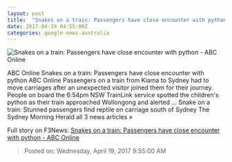 ```yaml
---
layout: post
title:  "Snakes on a train: Passengers have close encounter with python - ABC Online"
date: 2017-04-19 04:55:00Z
categories: google-news-australia
---
```


![Snakes on a train: Passengers have close encounter with python - ABC Online](http://www.abc.net.au/news/image/8454360-1x1-700x700.jpg)

ABC Online Snakes on a train: Passengers have close encounter with python ABC Online Passengers on a train from Kiama to Sydney had to move carriages after an unexpected visitor joined them for their journey. People on board the 6:54pm NSW TrainLink service spotted the children's python as their train approached Wollongong and alerted ... Snake on a train: Stunned passengers find reptile on carriage south of Sydney The Sydney Morning Herald all 3 news articles »


Full story on F3News: [Snakes on a train: Passengers have close encounter with python - ABC Online](http://www.f3nws.com/n/4FmBdE)

> Posted on: Wednesday, April 19, 2017 9:55:00 AM
